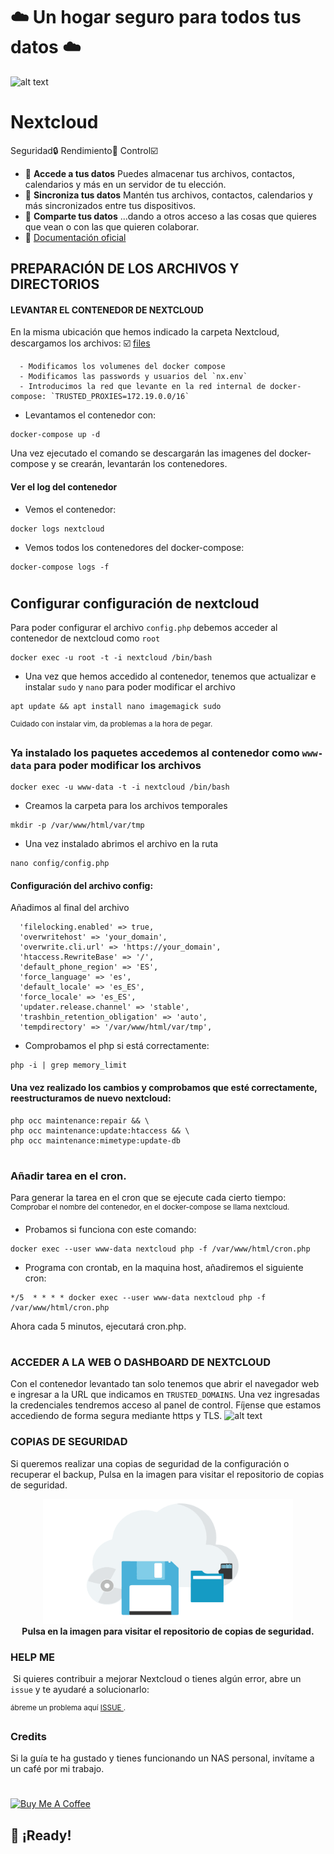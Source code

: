 # ☁️ Un hogar seguro para todos tus datos ☁️

![alt text](https://github.com/JuanRodenas/Nextcloud_server/blob/main/NextcloudHub.jpg)

# Nextcloud
Seguridad🔒 Rendimiento🚀 Control☑️

* 📁 **Accede a tus datos** Puedes almacenar tus archivos, contactos, calendarios y más en un servidor de tu elección.
* 🔄 **Sincroniza tus datos** Mantén tus archivos, contactos, calendarios y más sincronizados entre tus dispositivos.
* 🙌 **Comparte tus datos** ...dando a otros acceso a las cosas que quieres que vean o con las que quieren colaborar.
* 🚀 [Documentación oficial](https://docs.nextcloud.com/server/stable/user_manual/es/)


## PREPARACIÓN DE LOS ARCHIVOS Y DIRECTORIOS
#### LEVANTAR EL CONTENEDOR DE NEXTCLOUD
En la misma ubicación que hemos indicado la carpeta Nextcloud, descargamos los archivos:
☑️ [files](https://github.com/JuanRodenas/Nextcloud_server/tree/main/files)
```
  - Modificamos los volumenes del docker compose
  - Modificamos las passwords y usuarios del `nx.env`
  - Introducimos la red que levante en la red internal de docker-compose: `TRUSTED_PROXIES=172.19.0.0/16`
```

* Levantamos el contenedor con:
~~~
docker-compose up -d
~~~

Una vez ejecutado el comando se descargarán las imagenes del docker-compose y se crearán, levantarán los contenedores.

#### Ver el log del contenedor
* Vemos el contenedor:
~~~
docker logs nextcloud
~~~
* Vemos todos los contenedores del docker-compose:
~~~
docker-compose logs -f
~~~

#
## Configurar configuración de nextcloud
Para poder configurar el archivo `config.php` debemos acceder al contenedor de nextcloud como `root`
~~~
docker exec -u root -t -i nextcloud /bin/bash
~~~
* Una vez que hemos accedido al contenedor, tenemos que actualizar e instalar `sudo` y `nano` para poder modificar el archivo
~~~
apt update && apt install nano imagemagick sudo
~~~
<sup>Cuidado con instalar vim, da problemas a la hora de pegar.</sup>

### Ya instalado los paquetes accedemos al contenedor como `www-data` para poder modificar los archivos
~~~
docker exec -u www-data -t -i nextcloud /bin/bash
~~~

* Creamos la carpeta para los archivos temporales
~~~
mkdir -p /var/www/html/var/tmp
~~~
* Una vez instalado abrimos el archivo en la ruta
~~~
nano config/config.php
~~~
#### Configuración del archivo config:
Añadimos al final del archivo
~~~
  'filelocking.enabled' => true,
  'overwritehost' => 'your_domain',
  'overwrite.cli.url' => 'https://your_domain',
  'htaccess.RewriteBase' => '/',
  'default_phone_region' => 'ES',
  'force_language' => 'es',
  'default_locale' => 'es_ES',
  'force_locale' => 'es_ES',
  'updater.release.channel' => 'stable',
  'trashbin_retention_obligation' => 'auto',
  'tempdirectory' => '/var/www/html/var/tmp',
~~~
* Comprobamos el php si está correctamente:
```
php -i | grep memory_limit
```

#### Una vez realizado los cambios y comprobamos que esté correctamente, reestructuramos de nuevo nextcloud:
~~~
php occ maintenance:repair && \
php occ maintenance:update:htaccess && \
php occ maintenance:mimetype:update-db
~~~

#
### Añadir tarea en el cron.
Para generar la tarea en el cron que se ejecute cada cierto tiempo:
<sup>Comprobar el nombre del contenedor, en el docker-compose se llama nextcloud.</sup>
- Probamos si funciona con este comando:
~~~
docker exec --user www-data nextcloud php -f /var/www/html/cron.php
~~~
- Programa con crontab, en la maquina host, añadiremos el siguiente cron:
~~~
*/5  * * * * docker exec --user www-data nextcloud php -f /var/www/html/cron.php
~~~
Ahora cada 5 minutos, ejecutará cron.php.

#
### ACCEDER A LA WEB O DASHBOARD DE NEXTCLOUD
Con el contenedor levantado tan solo tenemos que abrir el navegador web e ingresar a la URL que indicamos en `TRUSTED_DOMAINS`.
Una vez ingresadas la credenciales tendremos acceso al panel de control. Fíjense que estamos accediendo de forma segura mediante https y TLS.
![alt text](https://github.com/JuanRodenas/Nextcloud_server/blob/main/nextcloud-interfaz-web.png)

### COPIAS DE SEGURIDAD
Si queremos realizar una copias de seguridad de la configuración o recuperar el backup, Pulsa en la imagen para visitar el repositorio de copias de seguridad.
<p align="center">
    <a href="https://github.com/JuanRodenas/Backup/blob/main/README.md">
        <img src="https://github.com/JuanRodenas/Pi-hole_list/blob/main/cloud-backup.png" width="400" height="200">
    </a>
    <br>
    <strong>Pulsa en la imagen para visitar el repositorio de copias de seguridad.</strong>
</p>

### HELP ME
<p> &nbsp;Si quieres contribuir a mejorar Nextcloud o tienes algún error, abre un <code>issue</code> y te ayudaré a solucionarlo:</p>
<sup>ábreme un problema aquí <A HREF="https://github.com/JuanRodenas/Nextcloud_server/issues"> ISSUE </A>.</sup>


### Credits
Si la guía te ha gustado y tienes funcionando un NAS personal, invítame a un café por mi trabajo.
#
<a href="https://www.paypal.com/donate/?hosted_button_id=HVJT2YDSHRZY2" target="_blank"><img src="https://cdn.buymeacoffee.com/buttons/v2/default-yellow.png" alt="Buy Me A Coffee" style="height: 60px !important;width: 217px !important;" ></a>

## 🎉 ¡Ready!
